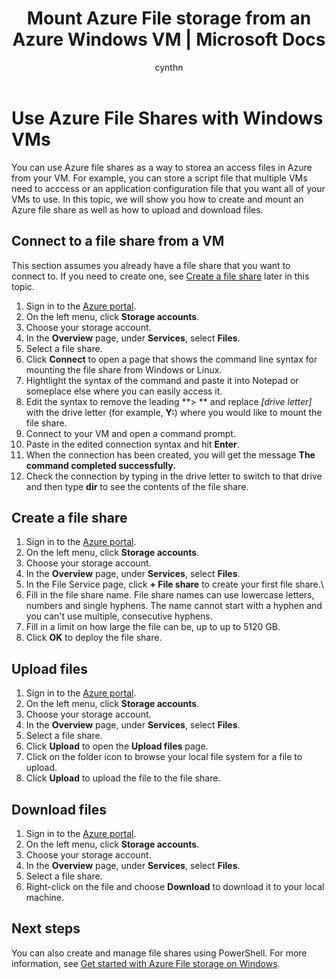 ﻿---
title: Mount Azure File storage from an Azure Windows VM | Microsoft Docs
description: Store file in the cloud with Azure file storage, and mount your cloud file share from an Azure virtual machine (VM).
documentationcenter: 
author: cynthn
manager: timlt
editor: tysonn

ms.assetid: 
ms.service: virtual-machines-windows
ms.workload: 
ms.tgt_pltfrm: 
ms.devlang: 
ms.topic: article
ms.date: 06/15/2017
ms.author: cynthn

---

# Use Azure File Shares with Windows VMs 

You can use Azure file shares as a way to storea an access files in Azure from your VM. For example, you can store a script file that multiple VMs need to acccess or an application configuration file that you want all of your VMs to use. In this topic, we will show you how to create and mount an Azure file share as well as how to upload and download files.

## Connect to a file share from a VM

This section assumes you already have a file share that you want to connect to. If you need to create one, see [Create a file share](#create-a-file-share) later in this topic.

1. Sign in to the [Azure portal](https://portal.azure.com).
2. On the left menu, click **Storage accounts**.
3. Choose your storage account.
4. In the **Overview** page, under **Services**, select **Files**.
5. Select a file share.
6. Click **Connect** to open a page that shows the command line syntax for mounting the file share from Windows or Linux.
7. Hightlight the syntax of the command and paste it into Notepad or someplace else where you can easily access it. 
8. Edit the syntax to remove the leading **> ** and replace *[drive letter]* with the drive letter (for example, **Y:**) where you would like to mount the file share.
8. Connect to your VM and open a command prompt.
9. Paste in the edited connection syntax and hit **Enter**.
10. When the connection has been created, you will get the message **The command completed successfully.**
11. Check the connection by typing in the drive letter to switch to that drive and then type **dir** to see the contents of the file share.



## Create a file share 
1. Sign in to the [Azure portal](https://portal.azure.com).
2. On the left menu, click **Storage accounts**.
3. Choose your storage account.
4. In the **Overview** page, under **Services**, select **Files**.
5. In the File Service page, click **+ File share** to create your first file share.\
6. Fill in the file share name. File share names can use lowercase letters, numbers and single hyphens. The name cannot start with a hyphen and you can't use multiple, consecutive hyphens. 
7. Fill in a limit on how large the file can be, up to up to 5120 GB.
8. Click **OK** to deploy the file share.
   
## Upload files
1. Sign in to the [Azure portal](https://portal.azure.com).
2. On the left menu, click **Storage accounts**.
3. Choose your storage account.
4. In the **Overview** page, under **Services**, select **Files**.
5. Select a file share.
6. Click **Upload** to open the **Upload files** page.
7. Click on the folder icon to browse your local file system for a file to upload.   
8. Click **Upload** to upload the file to the file share.

## Download files
1. Sign in to the [Azure portal](https://portal.azure.com).
2. On the left menu, click **Storage accounts**.
3. Choose your storage account.
4. In the **Overview** page, under **Services**, select **Files**.
5. Select a file share.
6. Right-click on the file and choose **Download** to download it to your local machine.
   

## Next steps

You can also create and manage file shares using PowerShell. For more information, see [Get started with Azure File storage on Windows](../../storage/storage-dotnet-how-to-use-files.md).
